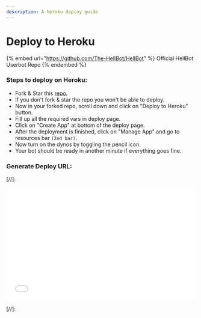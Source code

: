 ```yaml
---
description: A heroku deploy guide
---
```


# Deploy to Heroku

{% embed url="https://github.com/The-HellBot/HellBot" %}
Official HellBot Userbot Repo
{% endembed %}

### Steps to deploy on Heroku:

* Fork & Star this [repo.](https://github.com/The-HellBot/HellBot)
* If you don't fork & star the repo you won't be able to deploy.
* Now in your forked repo, scroll down and click on "Deploy to Heroku" button.
* Fill up all the required vars in deploy page.
* Click on "Create App" at bottom of the deploy page.
* After the deployment is finished, click on "Manage App" and go to resources bar `(2nd bar).`
* Now turn on the dynos by toggling the pencil icon.
* Your bot should be ready in another minute if everything goes fine.

### Generate Deploy URL:

[//]:

<iframe src="interact/index.html" width="100%" height="300" frameborder="0"></iframe>

[//]:

